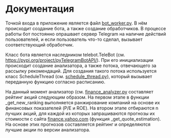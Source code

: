 # Документация

Точкой входа в приложение является файл [bot_worker.py]('../bot/bot_worker.py'). В нём происходит создание бота,
а также создание обработчиков. В процессе работы бот постоянно опрашвает сервер Telegram на наличие действий
пользователей, и если пользователь что-то сделал, вызывает соответствующий обработчик.

Класс бота является наследником telebot.TeleBot (см. https://pypi.org/project/pyTelegramBotAPI/). При его
инициализации происходит создание анализатора, а также потока, отвечающего за рассылку рекомендаций.
Для создания такого потока используется класс ScheduleThread (см. [schedule_thread.py](../schedule_thread.py)), который
вызывает переданную функцию согласно расписанию.

На данный момент анализатор (см. [finance_analyzer.py](../analyzer/finance_analyzer.py) составляет рейтинг акций
следующим образом. На первом этапе в функции _get_new_ranking выполняется ранжирование компаний на основе их финансовых
показателей (P/E и ROE). На втором этапе отбираются n лучших акций, для каждой из которых запрашиваются прогнозы их
стоимости с сайта [finance.yahoo.com](https://finance.yahoo.com) (функция _get_quote_estimation). На основе этих
прогнозов составляется рейтинг и определяются лучшие акции по версии анализатора.
